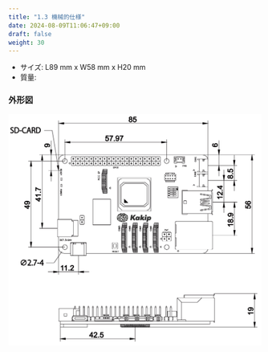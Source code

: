 ```yaml
---
title: "1.3 機械的仕様"
date: 2024-08-09T11:06:47+09:00
draft: false
weight: 30
---
```


* サイズ: L89 mm x W58 mm x H20 mm
* 質量:

### 外形図
![Dimensions](images/image240809_110606.png)